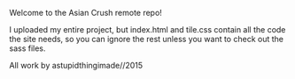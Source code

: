 Welcome to the Asian Crush remote repo!

I uploaded my entire project, but index.html and tile.css contain all the code the site needs, so you can ignore the rest unless you want to check out the sass files.

All work by astupidthingimade//2015